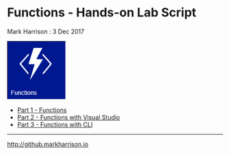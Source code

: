 # Functions - Hands-on Lab Script

Mark Harrison : 3 Dec 2017

![](Images/Functions.png)

- [Part 1 - Functions](functions-1.md)
- [Part 2 - Functions with Visual Studio](functions-2.md)
- [Part 3 - Functions with CLI](functions-3.md)

---
<http://github.markharrison.io>